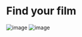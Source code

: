 # Find your film

![image](https://user-images.githubusercontent.com/79755067/174439505-29422fbb-30d2-4afe-882e-4a5e9f4add22.png)
![image](https://user-images.githubusercontent.com/79755067/174439520-8d549fa8-4d80-4df1-a520-4058afa5b24d.png)



